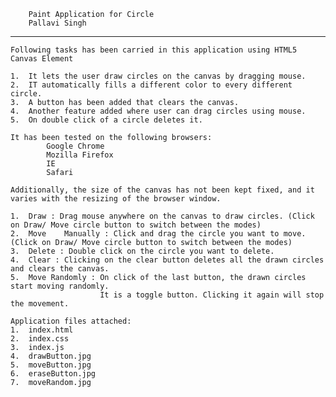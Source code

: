 

		Paint Application for Circle
		Pallavi Singh
______________________________________________________________________________________________________________________________________

	Following tasks has been carried in this application using HTML5 Canvas Element

	1.	It lets the user draw circles on the canvas by dragging mouse.
	2.	IT automatically fills a different color to every different circle.
	3.	A button has been added that clears the canvas.
	4.	Another feature added where user can drag circles using mouse.
	5.	On double click of a circle deletes it.

	It has been tested on the following browsers:
			Google Chrome
			Mozilla Firefox
			IE
			Safari

	Additionally, the size of the canvas has not been kept fixed, and it varies with the resizing of the browser window.
	
	1.	Draw : Drag mouse anywhere on the canvas to draw circles. (Click on Draw/ Move circle button to switch between the modes)
	2.	Move	Manually : Click and drag the circle you want to move. (Click on Draw/ Move circle button to switch between the modes)
	3.	Delete : Double click on the circle you want to delete.
	4.	Clear : Clicking on the clear button deletes all the drawn circles and clears the canvas.
	5.	Move Randomly : On click of the last button, the drawn circles start moving randomly.
						It is a toggle button. Clicking it again will stop the movement.
	
	Application files attached:
	1.	index.html
	2.	index.css
	3.	index.js
	4.	drawButton.jpg
	5.	moveButton.jpg	
	6.	eraseButton.jpg
	7.	moveRandom.jpg